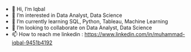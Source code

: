 - 👋 Hi, I’m Iqbal
- 👀 I’m interested in Data Analyst, Data Science
- 🌱 I’m currently learning SQL, Python, Tableau, Machine Learning
- 💞️ I’m looking to collaborate on Data Analyst, Data Science
- 📫 How to reach me linkedin : https://www.linkedin.com/in/muhammad-iqbal-9451b4192

<!---
mhdiqbaal/mhdiqbaal is a ✨ special ✨ repository because its `README.md` (this file) appears on your GitHub profile.
You can click the Preview link to take a look at your changes.
--->
